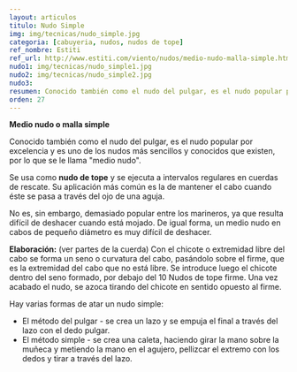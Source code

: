 ```yaml
---
layout: articulos
titulo: Nudo Simple
img: img/tecnicas/nudo_simple.jpg
categoria: [cabuyeria, nudos, nudos de tope]
ref_nombre: Estiti
ref_url: http://www.estiti.com/viento/nudos/medio-nudo-malla-simple.html
nudo1: img/tecnicas/nudo_simple1.jpg
nudo2: img/tecnicas/nudo_simple2.jpg
nudo3: 
resumen: Conocido también como el nudo del pulgar, es el nudo popular por excelencia y es uno de los nudos más sencillos y conocidos que existen...
orden: 27
---
```

**Medio nudo o malla simple**

Conocido también como el nudo del pulgar, es el nudo popular por excelencia y es uno de los nudos más sencillos y conocidos que existen, por lo que se le llama "medio nudo".

Se usa como **nudo de tope** y se ejecuta a intervalos regulares en cuerdas de rescate. Su aplicación más común es la de mantener el cabo cuando éste se pasa a través del ojo de una aguja.

No es, sin embargo, demasiado popular entre los marineros, ya que resulta difícil de deshacer cuando está mojado. De igual forma, un medio nudo en cabos de pequeño diámetro es muy difícil de deshacer.

**Elaboración:** (ver partes de la cuerda) Con el chicote o extremidad libre del cabo se forma un seno o curvatura del cabo, pasándolo sobre el firme, que es la extremidad del cabo que no está libre. Se introduce luego el chicote dentro del seno formado, por debajo del 10 Nudos de tope firme. Una vez acabado el nudo, se azoca tirando del chicote en sentido opuesto al firme.

Hay varias formas de atar un nudo simple:

- El método del pulgar - se crea un lazo y se empuja el final a través del lazo con el dedo pulgar.
- El método simple - se crea una caleta, haciendo girar la mano sobre la muñeca y metiendo la mano en el agujero, pellizcar el extremo con los dedos y tirar a través del lazo.